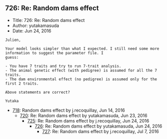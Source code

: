 ## 726: Re: Random dams effect

- Title: 726: Re: Random dams effect
- Author: yutakamasuda
- Date: Jun 24, 2016
```
Julien,

Your model looks simpler than what I expected. I still need some more information to suggest the parameter file. I
guess:

- You have 7 traits and try to run 7-trait analysis.
- The animal genetic effect (with pedigree) is assumed for all the 7 traits.
- The dam environmental effect (no pedigree) is assumed only for the first 2 traits.

Above statements are correct?

Yutaka
```

- [718](0718.md): Random dams effect by j.recoquillay, Jun 14, 2016
    - [720](0720.md): Re: Random dams effect by yutakamasuda, Jun 23, 2016
        - [725](0725.md): Re: Random dams effect by j.recoquillay, Jun 24, 2016
            - [726](0726.md): Re: Random dams effect by yutakamasuda, Jun 24, 2016
                - [727](0727.md): Re: Random dams effect by j.recoquillay, Jul 7, 2016
